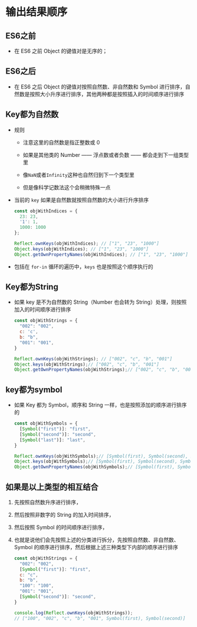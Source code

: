 # 输出结果顺序

## ES6之前

*   在 ES6 之前 Object 的键值对是无序的；

## ES6之后

*   在 ES6 之后 Object 的键值对按照自然数、非自然数和 Symbol 进行排序，自然数是按照大小升序进行排序，其他两种都是按照插入的时间顺序进行排序

## Key都为自然数

*   规则

    *   注意这里的自然数是指正整数或 0

    *   如果是其他类的 Number —— 浮点数或者负数 —— 都会走到下一组类型里

    *   像`NaN`或者`Infinity`这种也自然归到下一个类型里

    *   但是像科学记数法这个会稍微特殊一点

*   当前的 `key` 如果是自然数就按照自然数的大小进行升序排序

    ```javascript
    const objWithIndices = {
      23: 23,
      '1': 1,
      1000: 1000
    };

    Reflect.ownKeys(objWithIndices); // ["1", "23", "1000"]
    Object.keys(objWithIndices); // ["1", "23", "1000"]
    Object.getOwnPropertyNames(objWithIndices); // ["1", "23", "1000"]
    ```

*   包括在 `for-in` 循环的遍历中，`keys` 也是按照这个顺序执行的

## Key都为String

*   如果 key 是不为自然数的 String（Number 也会转为 String）处理，则按照加入的时间顺序进行排序

    ```javascript
    const objWithStrings = {
      "002": "002",
      c: 'c',
      b: "b",
      "001": "001",
    }

    Reflect.ownKeys(objWithStrings); // ["002", "c", "b", "001"]
    Object.keys(objWithStrings);// ["002", "c", "b", "001"]
    Object.getOwnPropertyNames(objWithStrings);// ["002", "c", "b", "001"]
    ```

## key都为symbol

*   如果 Key 都为 Symbol，顺序和 String 一样，也是按照添加的顺序进行排序的

    ```javascript
    const objWithSymbols = {
      [Symbol("first")]: "first",
      [Symbol("second")]: "second",
      [Symbol("last")]: "last",
    }

    Reflect.ownKeys(objWithSymbols);// [Symbol(first), Symbol(second), Symbol(last)]
    Object.keys(objWithSymbols);// [Symbol(first), Symbol(second), Symbol(last)]
    Object.getOwnPropertyNames(objWithSymbols);// [Symbol(first), Symbol(second), Symbol(last)]
    ```

## 如果是以上类型的相互结合

1.  先按照自然数升序进行排序，

2.  然后按照非数字的 String 的加入时间排序，

3.  然后按照 Symbol 的时间顺序进行排序，

4.  也就是说他们会先按照上述的分类进行拆分，先按照自然数、非自然数、Symbol 的顺序进行排序，然后根据上述三种类型下内部的顺序进行排序

    ```javascript
    const objWithStrings = {
      "002": "002",
      [Symbol("first")]: "first",
      c: "c",
      b: "b",
      "100": "100",
      "001": "001",
      [Symbol("second")]: "second",
    }

    console.log(Reflect.ownKeys(objWithStrings));
    // ["100", "002", "c", "b", "001", Symbol(first), Symbol(second)]
    ```
